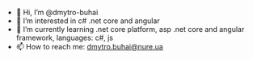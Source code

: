 - 👋 Hi, I’m @dmytro-buhai
- 👀 I’m interested in c# .net core and angular
- 🌱 I’m currently learning .net core platform, asp .net core and angular framework, languages: c#, js
- 📫 How to reach me: dmytro.buhai@nure.ua
